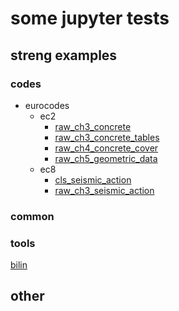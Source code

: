 # some jupyter tests

## streng examples

### codes

- eurocodes
  - ec2
    - [raw_ch3_concrete](raw_ch3_concrete.ipynb)
    - [raw_ch3_concrete_tables](raw_ch3_concrete_tables.ipynb)
    - [raw_ch4_concrete_cover](raw_ch4_concrete_cover.ipynb)
    - [raw_ch5_geometric_data](raw_ch5_geometric_data.ipynb)
  - ec8
    - [cls_seismic_action](cls_seismic_action.ipynb)
    - [raw_ch3_seismic_action](raw_ch3_seismic_action.ipynb)

### common

### tools

[bilin](tools/bilin.ipynb)

## other
